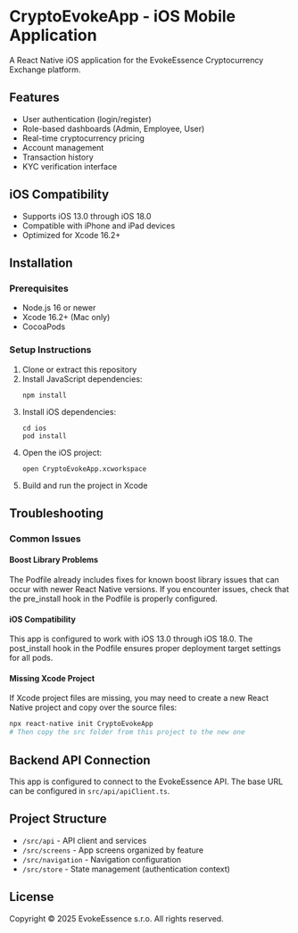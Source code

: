 # CryptoEvokeApp - iOS Mobile Application

A React Native iOS application for the EvokeEssence Cryptocurrency Exchange platform.

## Features

- User authentication (login/register)
- Role-based dashboards (Admin, Employee, User)
- Real-time cryptocurrency pricing
- Account management
- Transaction history
- KYC verification interface

## iOS Compatibility

- Supports iOS 13.0 through iOS 18.0
- Compatible with iPhone and iPad devices
- Optimized for Xcode 16.2+

## Installation

### Prerequisites

- Node.js 16 or newer
- Xcode 16.2+ (Mac only)
- CocoaPods

### Setup Instructions

1. Clone or extract this repository
2. Install JavaScript dependencies:
   ```
   npm install
   ```
3. Install iOS dependencies:
   ```
   cd ios
   pod install
   ```
4. Open the iOS project:
   ```
   open CryptoEvokeApp.xcworkspace
   ```
5. Build and run the project in Xcode

## Troubleshooting

### Common Issues

#### Boost Library Problems

The Podfile already includes fixes for known boost library issues that can occur with newer React Native versions. If you encounter issues, check that the pre_install hook in the Podfile is properly configured.

#### iOS Compatibility

This app is configured to work with iOS 13.0 through iOS 18.0. The post_install hook in the Podfile ensures proper deployment target settings for all pods.

#### Missing Xcode Project

If Xcode project files are missing, you may need to create a new React Native project and copy over the source files:

```bash
npx react-native init CryptoEvokeApp
# Then copy the src folder from this project to the new one
```

## Backend API Connection

This app is configured to connect to the EvokeEssence API. The base URL can be configured in `src/api/apiClient.ts`.

## Project Structure

- `/src/api` - API client and services
- `/src/screens` - App screens organized by feature
- `/src/navigation` - Navigation configuration
- `/src/store` - State management (authentication context)

## License

Copyright © 2025 EvokeEssence s.r.o. All rights reserved.